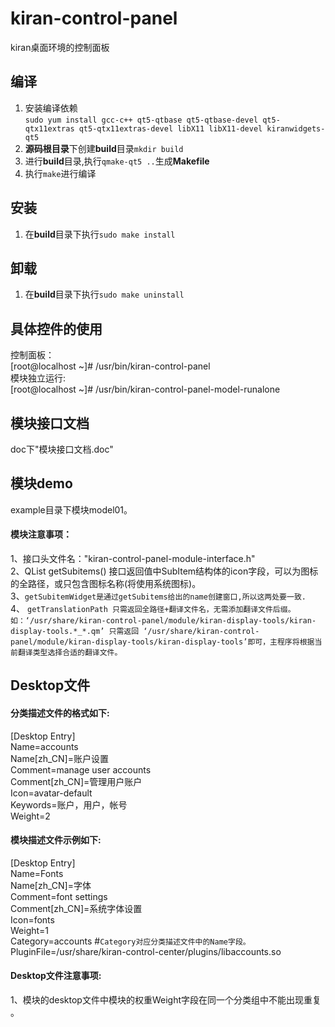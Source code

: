 # kiran-control-panel
kiran桌面环境的控制面板

## 编译
1.  安装编译依赖  
   `sudo yum install gcc-c++ qt5-qtbase qt5-qtbase-devel qt5-qtx11extras qt5-qtx11extras-devel libX11 libX11-devel kiranwidgets-qt5`
2. **源码根目录**下创建**build**目录`mkdir build`
3. 进行**build**目录,执行`qmake-qt5 ..`生成**Makefile**
4. 执行`make`进行编译

## 安装
1. 在**build**目录下执行`sudo make install`

## 卸载
1. 在**build**目录下执行`sudo make uninstall`

## 具体控件的使用
控制面板：   
[root@localhost ~]# /usr/bin/kiran-control-panel   
模块独立运行:   
[root@localhost ~]# /usr/bin/kiran-control-panel-model-runalone
## 模块接口文档
doc下"模块接口文档.doc"
## 模块demo
example目录下模块model01。  
#### 模块注意事项：   
1、接口头文件名："kiran-control-panel-module-interface.h"   
2、QList<SubItem> getSubitems() 接口返回值中SubItem结构体的icon字段，可以为图标的全路径，或只包含图标名称(将使用系统图标)。   
3、`getSubitemWidget是通过getSubitems给出的name创建窗口,所以这两处要一致.`   
4、 `getTranslationPath 只需返回全路径+翻译文件名，无需添加翻译文件后缀。如：‘/usr/share/kiran-control-panel/module/kiran-display-tools/kiran-display-tools.*_*.qm’ 只需返回 ‘/usr/share/kiran-control-panel/module/kiran-display-tools/kiran-display-tools’即可，主程序将根据当前翻译类型选择合适的翻译文件。`

## Desktop文件
#### 分类描述文件的格式如下:
[Desktop Entry]  
Name=accounts  
Name[zh_CN]=账户设置  
Comment=manage user accounts  
Comment[zh_CN]=管理用户账户  
Icon=avatar-default  
Keywords=账户，用户，帐号  
Weight=2  
  
#### 模块描述文件示例如下:  
[Desktop Entry]  
Name=Fonts  
Name[zh_CN]=字体  
Comment=font settings  
Comment[zh_CN]=系统字体设置  
Icon=fonts  
Weight=1  
Category=accounts      #`Category对应分类描述文件中的Name字段。`  
PluginFile=/usr/share/kiran-control-center/plugins/libaccounts.so  

#### Desktop文件注意事项:
1、模块的desktop文件中模块的权重Weight字段在同一个分类组中不能出现重复 。  


